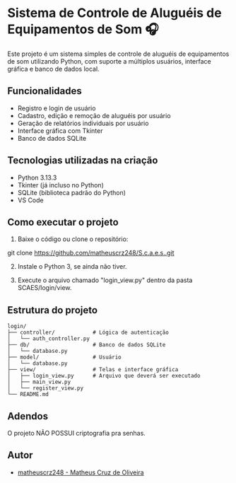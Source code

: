 # Sistema de Controle de Aluguéis de Equipamentos de Som 🎧

Este projeto é um sistema simples de controle de aluguéis de equipamentos de som utilizando Python, com suporte a múltiplos usuários, interface gráfica e banco de dados local.


## Funcionalidades

- Registro e login de usuário
- Cadastro, edição e remoção de aluguéis por usuário
- Geração de relatórios individuais por usuário
- Interface gráfica com Tkinter
- Banco de dados SQLite


## Tecnologias utilizadas na criação

- Python 3.13.3
- Tkinter (já incluso no Python)
- SQLite (biblioteca padrão do Python)
- VS Code


## Como executar o projeto

1. Baixe o código ou clone o repositório:

git clone https://github.com/matheuscrz248/S.c.a.e.s..git

2. Instale o Python 3, se ainda não tiver.

3. Execute o arquivo chamado "login_view.py" dentro da pasta SCAES/login/view.


## Estrutura do projeto

```plaintext
login/
├── controller/            # Lógica de autenticação
│   └── auth_controller.py
├── db/                    # Banco de dados SQLite
│   └── database.py
├── model/                 # Usuário
│   └── database.py
├── view/                  # Telas e interface gráfica
│   ├── login_view.py      # Arquivo que deverá ser executado
│   ├── main_view.py
│   └── register_view.py
└── README.md
```

## Adendos

O projeto NÃO POSSUI criptografia pra senhas.


## Autor

- [matheuscrz248 - Matheus Cruz de Oliveira](https://github.com/matheuscrz248)